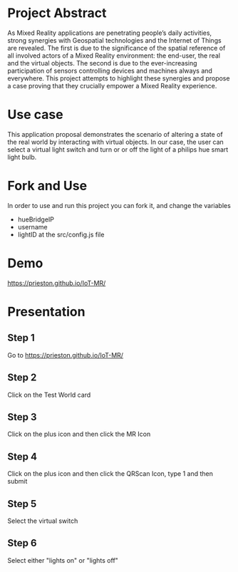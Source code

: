 # Project Abstract

As Mixed Reality applications are penetrating people’s daily activities, strong
synergies with Geospatial technologies and the Internet of Things are revealed. The
first is due to the significance of the spatial reference of all involved actors of a Mixed
Reality environment: the end-user, the real and the virtual objects. The second is due
to the ever-increasing participation of sensors controlling devices and machines
always and everywhere. This project attempts to highlight these synergies and propose
a case proving that they crucially empower a Mixed Reality experience.

# Use case

This application proposal demonstrates the scenario of altering a state of the real world by interacting with virtual objects. In our case, the user can select a virtual light switch and turn or or off the light of a philips hue smart light bulb.

# Fork and Use

In order to use and run this project you can fork it, and change the variables

- hueBridgeIP
- username
- lightID
  at the src/config.js file

# Demo

https://prieston.github.io/IoT-MR/

# Presentation

## Step 1

Go to https://prieston.github.io/IoT-MR/

## Step 2

Click on the Test World card

## Step 3

Click on the plus icon and then click the MR Icon

## Step 4

Click on the plus icon and then click the QRScan Icon, type 1 and then submit

## Step 5

Select the virtual switch

## Step 6

Select either "lights on" or "lights off"

